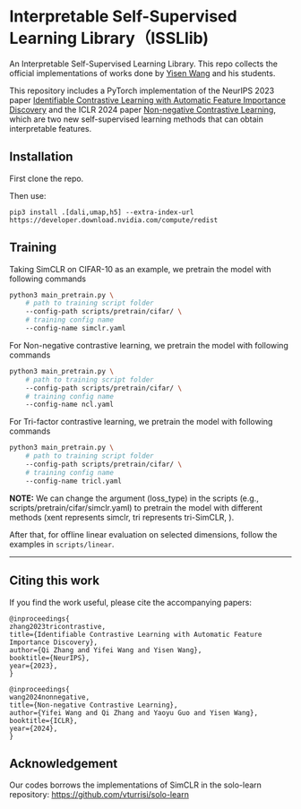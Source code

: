 # Interpretable Self-Supervised Learning Library（ISSLlib)

An Interpretable Self-Supervised Learning Library. This repo collects the official implementations of works done by [Yisen Wang](https://yisenwang.github.io/) and his students.


This repository includes a PyTorch implementation of the NeurIPS 2023 paper [Identifiable Contrastive Learning with Automatic Feature Importance Discovery](https://arxiv.org/abs/2310.18904) 
and the ICLR 2024 paper [Non-negative Contrastive Learning](https://arxiv.org/pdf/2403.12459), which are two new self-supervised learning methods that can obtain interpretable features.


## Installation

First clone the repo.

Then use:
```
pip3 install .[dali,umap,h5] --extra-index-url https://developer.download.nvidia.com/compute/redist
```




## Training

Taking SimCLR on CIFAR-10 as an example, we pretrain the model with following commands
```bash
python3 main_pretrain.py \
    # path to training script folder
    --config-path scripts/pretrain/cifar/ \
    # training config name
    --config-name simclr.yaml

```

For Non-negative contrastive learning, we pretrain the model with following commands


```bash
python3 main_pretrain.py \
    # path to training script folder
    --config-path scripts/pretrain/cifar/ \
    # training config name
    --config-name ncl.yaml

```



For Tri-factor contrastive learning, we pretrain the model with following commands


```bash
python3 main_pretrain.py \
    # path to training script folder
    --config-path scripts/pretrain/cifar/ \
    # training config name
    --config-name tricl.yaml

```


**NOTE:** We can change the argument (loss_type) in the scripts (e.g., scripts/pretrain/cifar/simclr.yaml) to pretrain the model with different methods (xent represents simclr, tri represents tri-SimCLR, ).





After that, for offline linear evaluation on selected dimensions, follow the examples in `scripts/linear`.

---

## Citing this work
If you find the work useful, please cite the accompanying papers:
```
@inproceedings{
zhang2023tricontrastive,
title={Identifiable Contrastive Learning with Automatic Feature Importance Discovery},
author={Qi Zhang and Yifei Wang and Yisen Wang},
booktitle={NeurIPS},
year={2023},
}
```

```
@inproceedings{
wang2024nonnegative,
title={Non-negative Contrastive Learning},
author={Yifei Wang and Qi Zhang and Yaoyu Guo and Yisen Wang},
booktitle={ICLR},
year={2024},
}
```




## Acknowledgement

Our codes borrows the implementations of SimCLR in the solo-learn repository: https://github.com/vturrisi/solo-learn
